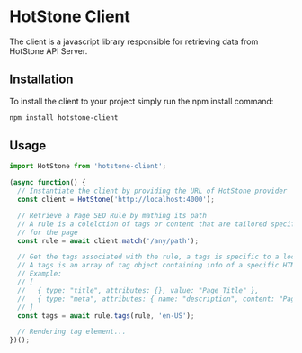 # HotStone Client

The client is a javascript library responsible for retrieving data from HotStone
API Server. 

## Installation

To install the client to your project simply run the npm install command:

``` bash
npm install hotstone-client
```

## Usage

``` javascript
import HotStone from 'hotstone-client';

(async function() {
  // Instantiate the client by providing the URL of HotStone provider
  const client = HotStone('http://localhost:4000');

  // Retrieve a Page SEO Rule by mathing its path
  // A rule is a colelction of tags or content that are tailored specifically
  // for the page
  const rule = await client.match('/any/path');

  // Get the tags associated with the rule, a tags is specific to a locale.
  // A tags is an array of tag object containing info of a specific HTML tag
  // Example:
  // [
  //   { type: "title", attributes: {}, value: "Page Title" },
  //   { type: "meta", attributes: { name: "description", content: "Page Description" } }
  // ]
  const tags = await rule.tags(rule, 'en-US');

  // Rendering tag element...
})();
```
